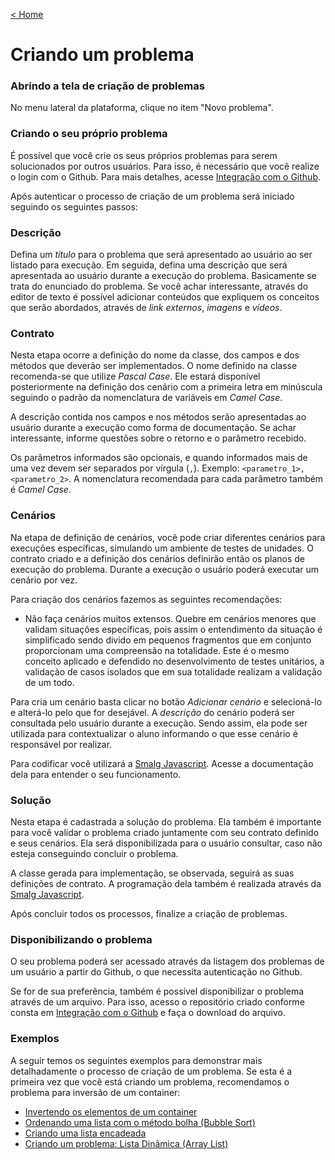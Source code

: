 [< Home](/smalg-platform)

# Criando um problema

### Abrindo a tela de criação de problemas

No menu lateral da plataforma, clique no item "Novo problema".

### Criando o seu próprio problema

É possível que você crie os seus próprios problemas para serem solucionados por outros usuários. Para isso, é necessário que você realize o login com o Github. Para mais detalhes, acesse [Integração com o Github](/smalg-platform/github-integration).

Após autenticar o processo de criação de um problema será iniciado seguindo os seguintes passos:

### Descrição

Defina um *título* para o problema que será apresentado ao usuário ao ser listado para execução. Em seguida, defina uma descrição que será apresentada ao usuário durante a execução do problema. Basicamente se trata do enunciado do problema. Se você achar interessante, através do editor de texto é possível adicionar conteúdos que expliquem os conceitos que serão abordados, através de *link externos*, *imagens* e *vídeos*.

### Contrato

Nesta etapa ocorre a definição do nome da classe, dos campos e dos métodos que deverão ser implementados. O nome definido na classe recomenda-se que utilize *Pascal Case*. Ele estará disponível posteriormente na definição dos cenário com a primeira letra em minúscula seguindo o padrão da nomenclatura de variáveis em *Camel Case*.

A descrição contida nos campos e nos métodos serão apresentadas ao usuário durante a execução como forma de documentação. Se achar interessante, informe questões sobre o retorno e o parâmetro recebido.

Os parâmetros informados são opcionais, e quando informados mais de uma vez devem ser separados por vírgula (`,`). Exemplo: `<parametro_1>, <parametro_2>`. A nomenclatura recomendada para cada parâmetro também é *Camel Case*.

### Cenários

Na etapa de definição de cenários, você pode criar diferentes cenários para execuções específicas, simulando um ambiente de testes de unidades. O contrato criado e a definição dos cenários definirão então os planos de execução do problema. Durante a execução o usuário poderá executar um cenário por vez.

Para criação dos cenários fazemos as seguintes recomendações:

* Não faça cenários muitos extensos. Quebre em cenários menores que validam situações específicas, pois assim o entendimento da situação é simplificado sendo divido em pequenos fragmentos que em conjunto proporcionam uma compreensão na totalidade. Este é o mesmo conceito aplicado e defendido no desenvolvimento de testes unitários, a validação de casos isolados que em sua totalidade realizam a validação de um todo.

Para cria um cenário basta clicar no botão *Adicionar cenário* e selecioná-lo e alterá-lo pelo que for desejável. A *descrição* do cenário poderá ser consultada pelo usuário durante a execução. Sendo assim, ela pode ser utilizada para contextualizar o aluno informando o que esse cenário é responsável por realizar.

Para codificar você utilizará a [Smalg Javascript](/smalg-platform/languages/smalg-javascript). Acesse a documentação dela para entender o seu funcionamento.

### Solução

Nesta etapa é cadastrada a solução do problema. Ela também é importante para você validar o problema criado juntamente com seu contrato definido e seus cenários. Ela será disponibilizada para o usuário consultar, caso não esteja conseguindo concluir o problema.

A classe gerada para implementação, se observada, seguirá as suas definições de contrato. A programação dela também é realizada através da [Smalg Javascript](/smalg-platform/languages/smalg-javascript).

Após concluir todos os processos, finalize a criação de problemas.

### Disponibilizando o problema

O seu problema poderá ser acessado através da listagem dos problemas de um usuário a partir do Github, o que necessita autenticação no Github.

Se for de sua preferência, também é possível disponibilizar o problema através de um arquivo. Para isso, acesso o repositório criado conforme consta em [Integração com o Github](/smalg-platform/github-integration) e faça o download do arquivo.

### Exemplos

A seguir temos os seguintes exemplos para demonstrar mais detalhadamente o processo de criação de um problema. Se esta é a primeira vez que você está criando um problema, recomendamos o problema para inversão de um container:

* [Invertendo os elementos de um container](/smalg-platform/problems/creation/inverting-array)
* [Ordenando uma lista com o método bolha (Bubble Sort)](/smalg-platform/problems/creation/bubble-sort)
* [Criando uma lista encadeada](/smalg-platform/problems/creation/linked-list)
* [Criando um problema: Lista Dinâmica (Array List)](/smalg-platform/problems/creation/array-list)